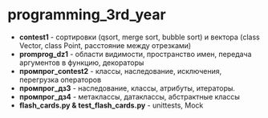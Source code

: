 # programming_3rd_year

- **contest1** - сортировки (qsort, merge sort, bubble sort) и вектора (class Vector, class Point, расстояние между отрезками)
- **promprog_dz1** - области видимости, пространство имен, передача аргументов в функцию, декораторы
-  **промпрог_contest2** - классы, наследование, исключения, перегрузка операторов
- **промпрог_дз3** - наследование, классы, атрибуты, итераторы.
-  **промпрог_дз4** - метаклассы, датаклассы, абстрактные классы
- **flash_cards.py & test_flash_cards.py** - unittests, Mock
